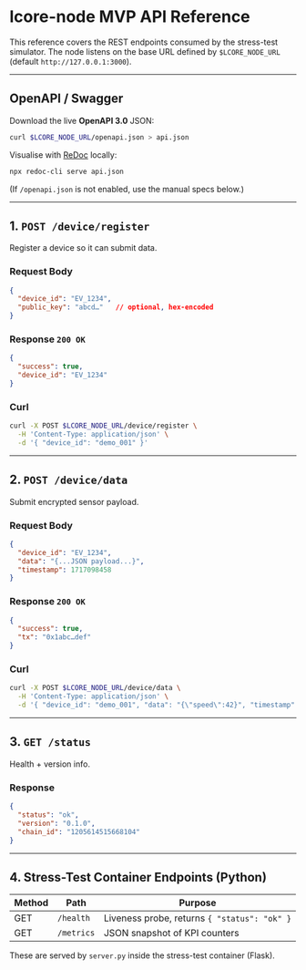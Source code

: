# lcore-node MVP API Reference

This reference covers the REST endpoints consumed by the stress-test simulator.  The node listens on the base URL defined by `$LCORE_NODE_URL` (default `http://127.0.0.1:3000`).

---

## OpenAPI / Swagger

Download the live **OpenAPI 3.0** JSON:
```bash
curl $LCORE_NODE_URL/openapi.json > api.json
```
Visualise with [ReDoc](https://redocly.github.io/redoc/) locally:
```bash
npx redoc-cli serve api.json
```
(If `/openapi.json` is not enabled, use the manual specs below.)

---

## 1. `POST /device/register`
Register a device so it can submit data.

### Request Body
```json
{
  "device_id": "EV_1234",
  "public_key": "abcd…"   // optional, hex-encoded
}
```

### Response `200 OK`
```json
{
  "success": true,
  "device_id": "EV_1234"
}
```

### Curl
```bash
curl -X POST $LCORE_NODE_URL/device/register \
  -H 'Content-Type: application/json' \
  -d '{ "device_id": "demo_001" }'
```

---

## 2. `POST /device/data`
Submit encrypted sensor payload.

### Request Body
```json
{
  "device_id": "EV_1234",
  "data": "{...JSON payload...}",
  "timestamp": 1717098458
}
```

### Response `200 OK`
```json
{
  "success": true,
  "tx": "0x1abc…def"
}
```

### Curl
```bash
curl -X POST $LCORE_NODE_URL/device/data \
  -H 'Content-Type: application/json' \
  -d '{ "device_id": "demo_001", "data": "{\"speed\":42}", "timestamp": 1717098458 }'
```

---

## 3. `GET /status`
Health + version info.

### Response
```json
{
  "status": "ok",
  "version": "0.1.0",
  "chain_id": "1205614515668104"
}
```

---

## 4. Stress-Test Container Endpoints (Python)

| Method | Path | Purpose |
|---|---|---|
| GET | `/health` | Liveness probe, returns `{ "status": "ok" }` |
| GET | `/metrics` | JSON snapshot of KPI counters |

These are served by `server.py` inside the stress-test container (Flask). 